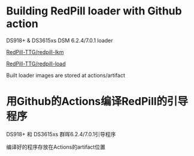 # Building RedPill loader with Github action

DS918+ & DS3615xs DSM 6.2.4/7.0.1 loader

[RedPill-TTG/redpill-lkm](https://github.com/RedPill-TTG/redpill-lkm)

[RedPill-TTG/redpill-load](https://github.com/RedPill-TTG/redpill-load)

Built loader images are stored at actions/artifact


# 用Github的Actions编译RedPill的引导程序

DS918+ 和 DS3615xs 群晖6.2.4/7.0.1引导程序

编译好的程序存放在Actions的artifact位置
